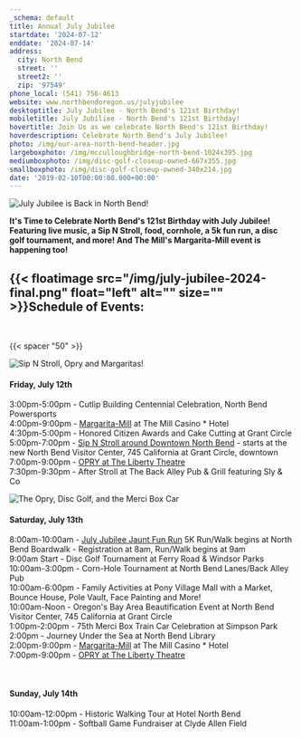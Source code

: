 ```yaml
---
_schema: default
title: Annual July Jubilee
startdate: '2024-07-12'
enddate: '2024-07-14'
address:
  city: North Bend
  street: ''
  street2: ''
  zip: '97549'
phone_local: (541) 756-4613
website: www.northbendoregon.us/julyjubilee
desktoptitle: July Jubilee - North Bend's 121st Birthday!
mobiletitle: July Jubiliee - North Bend's 121st Birthday!
hovertitle: Join Us as we celebrate North Bend's 121st Birthday!
hoverdescription: Celebrate North Bend's July Jubilee!
photo: /img/our-area-north-bend-header.jpg
largeboxphoto: /img/mcculloughbridge-north-bend-1024x395.jpg
mediumboxphoto: /img/disc-golf-closeup-owned-667x355.jpg
smallboxphoto: /img/disc-golf-closeup-owned-340x214.jpg
date: '2019-02-10T00:00:00.000+00:00'
---
```

![July Jubilee is Back in North Bend!](/img/2024-july-jubilee-banner.png "July Jubilee is Back in North Bend!")

**It's Time to Celebrate North Bend's 121st Birthday with July Jubilee! Featuring live music, a Sip N Stroll, food, cornhole, a 5k fun run, a disc golf tournament, and more! And The Mill's Margarita-Mill event is happening too!**

## {{< floatimage src="/img/july-jubilee-2024-final.png" float="left" alt="" size="" >}}Schedule of Events:

&nbsp;

{{< spacer "50" >}}

![Sip N Stroll, Opry and Margaritas!](/img/jj-fri-events.jpg)

#### Friday, July 12th

3:00pm-5:00pm - Cutlip Building Centennial Celebration, North Bend Powersports<br>4:00pm-9:00pm - <a href="https://www.oregonsadventurecoast.com/event/annual-margarita-mill/" target="_blank" rel="noopener">Margarita-Mill</a> at The Mill Casino \* Hotel<br>4:30pm-5:00pm - Honored Citizen Awards and Cake Cutting at Grant Circle<br>5:00pm-7:00pm - <a href="https://www.facebook.com/events/1208134170178498/?rdid=SfgMDplYATfdct9S&amp;share_url=https%3A%2F%2Fwww.facebook.com%2Fshare%2F2oV9ZrGCrrQsu7NF%2F" target="_blank" rel="noopener">Sip N Stroll around Downtown North Bend</a> - starts at the new North Bend Visitor Center, 745 California at Grant Circle, downtown<br>7:00pm-9:00pm - <a href="https://thelibertytheatre.org/" target="_blank" rel="noopener">OPRY at The Liberty Theatre</a><br>7:30pm-9:30pm - After Stroll at The Back Alley Pub & Grill featuring Sly & Co

![The Opry, Disc Golf, and the Merci Box Car](/img/jj-sat-events.jpg)

#### Saturday, July 13th

8:00am-10:00am - <a href="https://www.northbendoregon.us/forms.aspx?fid=598" target="_blank" rel="noopener">July Jubilee Jaunt Fun Run</a> 5K Run/Walk begins at North Bend Boardwalk - Registration at 8am, Run/Walk begins at 9am<br>9:00am Start - Disc Golf Tournament at Ferry Road & Windsor Parks <br>10:00am-3:00pm - Corn-Hole Tournament at North Bend Lanes/Back Alley Pub<br>10:00am-6:00pm - Family Activities at Pony Village Mall with a Market, Bounce House, Pole Vault, Face Painting and More!<br>10:00am-Noon - Oregon's Bay Area Beautification Event at North Bend Visitor Center, 745 California at Grant Circle<br>1:00pm-2:00pm - 75th Merci Box Train Car Celebration at Simpson Park<br>2:00pm - Journey Under the Sea at North Bend Library<br>2:00pm-9:00pm - <a href="https://www.oregonsadventurecoast.com/event/annual-margarita-mill/" target="_blank" rel="noopener">Margarita-Mill</a> at The Mill Casino \* Hotel<br>7:00pm-9:00pm - <a href="https://thelibertytheatre.org/" target="_blank" rel="noopener">OPRY at The Liberty Theatre</a>

&nbsp;

#### Sunday, July 14th

10:00am-12:00pm - Historic Walking Tour at Hotel North Bend<br>11:00am-1:00pm - Softball Game Fundraiser at Clyde Allen Field